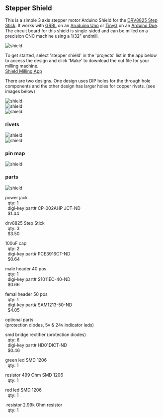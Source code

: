 ## Stepper Shield

This is a simple 3 axis stepper motor Arduino Shield for the [DRV8825 Step Stick](https://reprapworld.com/datasheets/datasheet%20drv8825.pdf). 
It works with [GRBL](https://github.com/grbl/grbl) on an [Aruduino Uno](https://store.arduino.cc/usa/arduino-uno-rev3) or [TinyG](https://github.com/synthetos/g2) on an [Arduino Due](https://store.arduino.cc/usa/arduino-due). 
The circuit board for this shield is single-sided and can be milled on a precision CNC machine using a 1/32" endmill.  

![shield](https://raw.github.com/jw4rd/stepper/master/img/stepper_shield2.jpg)  

To get started, select 'stepper shield' in the 'projects' list in the app below to access the design and click 'Make' to download the cut file for your milling machine.  
[Shield Milling App](http://jw4rd.github.io/shieldMill/)  

There are two designs. One design uses DIP holes for the through hole components and the other design has larger holes for copper rivets. (see images below)

![shield](https://raw.github.com/jw4rd/stepper/master/img/stepper_shield_screenshot.png)  
![shield](https://raw.github.com/jw4rd/stepper/master/img/stepper_shield0.jpg)  
![shield](https://raw.github.com/jw4rd/stepper/master/img/stepper_shield1.jpg)  

### rivets

![shield](https://raw.github.com/jw4rd/stepper/master/img/stepper_shield3.jpg)  
![shield](https://raw.github.com/jw4rd/stepper/master/img/stepper_shield4.jpg)  

### pin map

![shield](https://raw.github.com/jw4rd/stepper/master/img/stepper_shield_pinmap.png)  

### parts

![shield](https://raw.github.com/jw4rd/stepper/master/img/stepper_shield_8825.png)  

power jack  
&nbsp;&nbsp;qty: 1  
&nbsp;&nbsp;digi-key part# CP-002AHP JCT-ND  
&nbsp;&nbsp;$1.44  

drv8825 Step Stick  
&nbsp;&nbsp;qty: 3  
&nbsp;&nbsp;$3.50  

100uF cap  
&nbsp;&nbsp;qty: 2  
&nbsp;&nbsp;digi-key part# PCE3916CT-ND  
&nbsp;&nbsp;$0.64  

male header 40 pos  
&nbsp;&nbsp;qty: 1  
&nbsp;&nbsp;digi-key part# S1011EC-40-ND  
&nbsp;&nbsp;$0.66  

femal header 50 pos    
&nbsp;&nbsp;qty: 1  
&nbsp;&nbsp;digi-key part# SAM1213-50-ND  
&nbsp;&nbsp;$4.05  

optional parts  
(protection diodes, 5v & 24v indicator leds)  

smd bridge rectifier (protection diodes)  
&nbsp;&nbsp;qty: 6  
&nbsp;&nbsp;digi-key part# HD01DICT-ND  
&nbsp;&nbsp;$0.46  

green led SMD 1206  
&nbsp;&nbsp;qty: 1  

resistor 499 Ohm SMD 1206  
&nbsp;&nbsp;qty: 1  

red led SMD 1206  
&nbsp;&nbsp;qty: 1  

&nbsp;resistor 2.99k Ohm resistor  
&nbsp;&nbsp;qty: 1  





